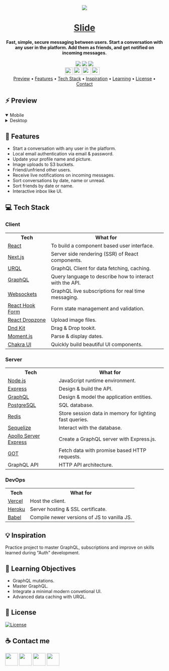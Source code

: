 <div align="center">
    <img src="https://i.ibb.co/bgbJxw9/word.png" />
    <a href="https://slide.golf" style="color: #303030;"><h1>Slide</h1></a>
    <h4>Fast, simple, secure messaging between users. Start a conversation with any user in the platform. Add them as friends, and get notified on incoming messages.</h4>
</div>

<div align="center">
    <img src="https://img.shields.io/github/last-commit/arsantiagolopez/slide?label=updated"/>
    <a href="https://github.com/arsantiagolopez/slide/blob/main/LICENSE"><img src="https://img.shields.io/github/license/arsantiagolopez/slide?color=303030" /></a>
    <img src="https://img.shields.io/github/languages/top/arsantiagolopez/slide" />
</div>

<div align="center">
	<a href="https://alexandersantiago.com/"><img src="https://alexandersantiago.com/alex.png" width="24" style="margin-left: -1em;" /></a>
	<a href="https://instagram.com/asantilopez"><img src="https://cdn2.iconfinder.com/data/icons/black-white-social-media/32/instagram_online_social_media_photo-1024.png" width="25" /></a>
	<a href="https://twitter.com/arsantiagolopez"><img src="https://cdn2.iconfinder.com/data/icons/black-white-social-media/32/twitter_online_social_media-512.png" width="25" /></a>
	<a href="mailto:arsantiagolopez@gmail.com"><img src="https://cdn4.iconfinder.com/data/icons/black-white-social-media/32/mail_email_envelope_send_message-1024.png" width="25" /></a>
</div>

<div align="center">
  <a href="#preview">Preview</a> •
  <a href="#features">Features</a> •
  <a href="#tech">Tech Stack</a> •
  <a href="#inspiration">Inspiration</a> •
  <a href="#objectives">Learning</a> •
  <a href="#license">License</a> •
  <a href="#contact">Contact</a>
</div>

<h2 id="preview">⚡ Preview</h2>

<details open>
  <summary>Mobile</summary>
</details>

<details>
  <summary>Desktop</summary>
</details>

<h2 id="features">🎯 Features</h2>

- Start a conversation with any user in the platform.
- Local email authentication via email & password.
- Update your profile name and picture.
- Image uploads to S3 buckets.
- Friend/unfriend other users.
- Receive live notifications on incoming messages.
- Sort conversations by date, name or unread.
- Sort friends by date or name.
- Interactive inbox like UI.

<h2 id="tech">‎‍💻 Tech Stack</h2>

### Client

<table>
  <tr>
      <th>Tech</th>
      <th>What for</th>
  </tr>
  <tr>
      <td><a href="https://reactjs.org/">React</a></td>
      <td>To build a component based user interface.</td>
  </tr>
  <tr>
      <td><a href="https://nextjs.org/">Next.js</a></td>
      <td>Server side rendering (SSR) of React components.</td>
  </tr>
  <tr>
      <td><a href="https://formidable.com/open-source/urql/">URQL</a></td>
      <td>GraphQL Client for data fetching, caching.</td>
  </tr>
    <tr>
      <td><a href="https://graphql.org/">GraphQL</a></td>
      <td>Query language to describe how to interact with the API.</td>
    </tr>
    <tr>
      <td><a href="https://www.apollographql.com/docs/apollo-server/data/subscriptions/">Websockets</a></td>
      <td>GraphQL live subscriptions for real time messaging.</td>
  </tr>
    <tr>
      <td><a href="https://react-hook-form.com/">React Hook Form</a></td>
      <td>Form state management and validation.</td>
  </tr>
   <tr>
      <td><a href="https://react-dropzone.js.org/">React Dropzone</a></td>
      <td>Upload image files.</td>
  </tr>
    <tr>
      <td><a href="https://dndkit.com/">Dnd Kit</a></td>
      <td>Drag & Drop tookit.</td>
  </tr>
    </tr>
  <tr>
      <td><a href="https://momentjs.com/">Moment.js</a></td>
      <td>Parse & display dates.</td>
  </tr>
  <tr>
    <td><a href="https://chakra-ui.com/">Chakra UI</td>
    <td>Quickly build beautiful UI components.</td>
  </tr>
</table>

### Server

<table>
    <tr>
        <th>Tech</th>
        <th>What for</th>
    </tr>
    <tr>
        <td><a href="https://nodejs.org/">Node.js</a></td>
        <td>JavaScript runtime environment.</td>
    </tr>
    <tr>
        <td><a href="https://www.express.com/">Express</a></td>
        <td>Design & build the API.</td>
    </tr>
    <tr>
      <td><a href="https://graphql.org/">GraphQL</a></td>
      <td>Design & model the application entities.</td>
    </tr>
    <tr>
        <td><a href="https://www.postgresql.org/">PostgreSQL</a></td>
        <td>SQL database.</td>
    </tr>
    <tr>
        <td><a href="https://redis.io/">Redis</a></td>
        <td>Store session data in memory for lighting fast queries.</td>
    </tr>
    <tr>
        <td><a href="https://sequelize.org/">Sequelize</a></td>
        <td>Interact with the database.</td>
    </tr>
    <tr>
      <td><a href="https://www.apollographql.com/docs/apollo-server/integrations/middleware/#apollo-server-express">Apollo Server Express</a></td>
      <td>Create a GraphQL server with Express.js.</td>
    </tr>
    <tr>
      <td><a href="https://github.com/sindresorhus/got">GOT</a></td>
      <td>Fetch data with promise based HTTP requests.</td>
    </tr>
    <tr>
        <td>GraphQL API</td>
        <td>HTTP API architecture.</td>
    </tr>
</table>

### DevOps

<table>
    <tr>
        <th>Tech</th>
        <th>What for</th>
    </tr>
    <tr>
        <td><a href="https://vercel.com/">Vercel</a></td>
        <td>Host the client.</td>
    </tr>
    <tr>
        <td><a href="https://www.heroku.com/">Heroku</a></td>
        <td>Server hosting & SSL certificate.</td>
    </tr>
    <tr>
        <td><a href="https://babeljs.io/">Babel</a></td>
        <td>Compile newer versions of JS to vanilla JS.</td>
    </tr>
</table>

<h2 id="inspiration">💡 Inspiration</h2>

Practice project to master GraphQL, subscriptions and improve on skills learned during "Auth" development.

<h2 id="objectives">🚀 Learning Objectives</h2>

- GraphQL mutations.
- Master GraphQL.
- Integrate a minimal modern convetional UI.
- Advanced data caching with URQL.

<h2 id="license">📜 License</h2>

[![License](https://img.shields.io/github/license/arsantiagolopez/slide?color=303030)](./LICENSE)

<h2 id="contact">☕ Contact me</h2>

<div align="left">
	<a href="https://alexandersantiago.com/"><img src="https://alexandersantiago.com/alex.png" width="40" /></a>
	<a href="https://instagram.com/asantilopez"><img src="https://cdn2.iconfinder.com/data/icons/black-white-social-media/32/instagram_online_social_media_photo-1024.png" width="40" /></a>
	<a href="https://twitter.com/arsantiagolopez"><img src="https://cdn2.iconfinder.com/data/icons/black-white-social-media/32/twitter_online_social_media-512.png" width="40" /></a>
	<a href="mailto:arsantiagolopez@gmail.com"><img src="https://cdn4.iconfinder.com/data/icons/black-white-social-media/32/mail_email_envelope_send_message-1024.png" width="40" /></a>
</div>

